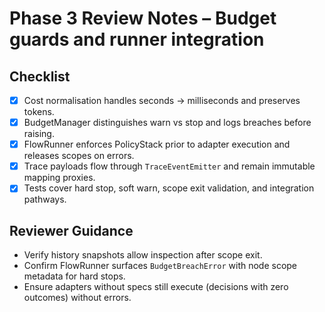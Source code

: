 # Phase 3 Review Notes – Budget guards and runner integration

## Checklist
- [x] Cost normalisation handles seconds → milliseconds and preserves tokens.
- [x] BudgetManager distinguishes warn vs stop and logs breaches before raising.
- [x] FlowRunner enforces PolicyStack prior to adapter execution and releases scopes on errors.
- [x] Trace payloads flow through `TraceEventEmitter` and remain immutable mapping proxies.
- [x] Tests cover hard stop, soft warn, scope exit validation, and integration pathways.

## Reviewer Guidance
- Verify history snapshots allow inspection after scope exit.
- Confirm FlowRunner surfaces `BudgetBreachError` with node scope metadata for hard stops.
- Ensure adapters without specs still execute (decisions with zero outcomes) without errors.
